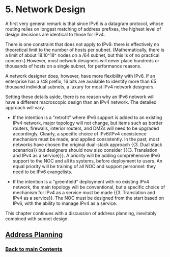 # 5. Network Design

A first very general remark is that since IPv6 is a datagram
protocol, whose routing relies on longest matching of address
prefixes, the highest level of design decisions are identical to
those for IPv4. 

There is one constraint that does not apply to IPv6: there is
effectively no theoretical limit to the number of hosts per subnet.
(Mathematically, there is a limit of about 18.10^18^ nodes on a /64
subnet, but this is of no practical concern.) However, most
network designers will never place hundreds or thousands
of hosts on a single subnet, for performance reasons.

A network designer does, however, have more flexibility
with IPv6. If an enterprise has a /48 prefix, 16 bits are
available to identify more than 65 thousand individual subnets,
a luxury for most IPv4 network designers.

Setting these details aside, there is no reason why an IPv6
network will have a different macroscopic design than an
IPv4 network. The detailed approach will vary. 

 - If the intention is a "retrofit" where IPv6 support is added
to an existing IPv4 network, major topology will not change, but
items such as border routers, firewalls, interior routers, and DMZs
will need to be upgraded accordingly. Clearly, a specific choice
of IPv6/IPv4 coexistence mechanism must be made, and applied
consistently. In the past, most networks have chosen the original
dual-stack approach {{3. Dual stack scenarios}} but designers
should now also consider {{{3. Translation and IPv4 as a service}}}.
A priority will be adding comprehensive IPv6 support to the NOC
and all its systems, before deployment to users. An
equal priority will be training of all NOC and support personnel:
they need to be IPv6 evangelists.

 - If the intention is a "greenfield" deployment with no
existing IPv4 network, the main topology will be conventional,
but a specific choice of mechanism for IPv4 as a service must
be made {{3. Translation and IPv4 as a service}}. The NOC must
be designed from the start based on IPv6, with the ability to
manage IPv4 as a service.

This chapter continues with a discussion of address planning,
inevitably combined with subnet design.

## [Address Planning](Address%20Planning.md)

<!-- ## Name (add plain section names like that) -->

<!-- Link lines generated automatically; do not delete -->

### [<ins>Back to main Contents</ins>](../Contents.md)
